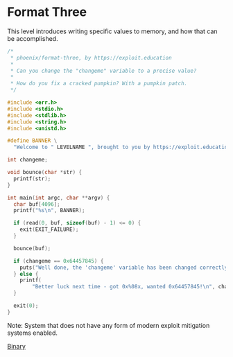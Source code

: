 # Format Three
This level introduces writing specific values to memory, and how that can be accomplished.

```c
/*
 * phoenix/format-three, by https://exploit.education
 *
 * Can you change the "changeme" variable to a precise value?
 *
 * How do you fix a cracked pumpkin? With a pumpkin patch.
 */

#include <err.h>
#include <stdio.h>
#include <stdlib.h>
#include <string.h>
#include <unistd.h>

#define BANNER \
  "Welcome to " LEVELNAME ", brought to you by https://exploit.education"

int changeme;

void bounce(char *str) {
  printf(str);
}

int main(int argc, char **argv) {
  char buf[4096];
  printf("%s\n", BANNER);

  if (read(0, buf, sizeof(buf) - 1) <= 0) {
    exit(EXIT_FAILURE);
  }

  bounce(buf);

  if (changeme == 0x64457845) {
    puts("Well done, the 'changeme' variable has been changed correctly!");
  } else {
    printf(
        "Better luck next time - got 0x%08x, wanted 0x64457845!\n", changeme);
  }

  exit(0);
}
```

Note:
System that does not have any form of modern exploit mitigation systems enabled.

[Binary](files/format-three)